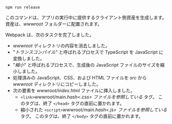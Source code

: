```console
npm run release
```

このコマンドは、アプリの実行中に提供するクライアント側資産を生成します。 資産は、*wwwroot* フォルダーに配置されます。

Webpack は、次のタスクを完了しました。

* *wwwroot* ディレクトリの内容を消去しました。
* "*トランスコンパイル*" と呼ばれるプロセスで TypeScript を JavaScript に変換しました。
* "*縮小*" と呼ばれるプロセスで、生成後の JavaScript ファイルのサイズを縮小しました。
* 処理済みの JavaScript、CSS、および HTML ファイルを *src* から *wwwroot* ディレクトリにコピーしました。
* 次の要素を *wwwroot/index.html* ファイルに挿入しました。
  * `<link>`wwwroot/main.*hash\<.css\> ファイルを参照している*  タグ。 このタグは、終了 `</head>` タグの直前に置かれます。
  * 縮小された `<script>`wwwroot/main.*hash\<.js\> ファイルを参照している*  タグ。 このタグは、終了 `</body>` タグの直前に置かれます。